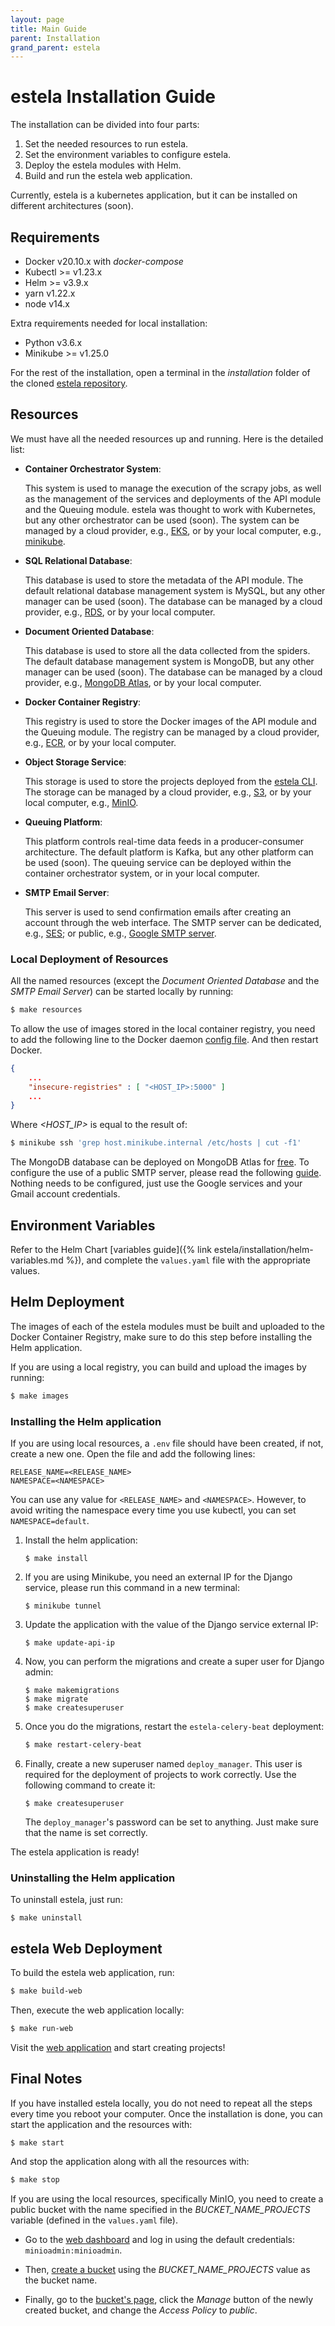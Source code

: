 ```yaml
---
layout: page
title: Main Guide
parent: Installation
grand_parent: estela
---
```


# estela Installation Guide

The installation can be divided into four parts:

1. Set the needed resources to run estela.
2. Set the environment variables to configure estela.
3. Deploy the estela modules with Helm.
4. Build and run the estela web application.

Currently, estela is a kubernetes application, but it can be installed on different 
architectures (soon).

## Requirements

- Docker v20.10.x with *docker-compose*
- Kubectl >= v1.23.x
- Helm >= v3.9.x
- yarn v1.22.x
- node v14.x

Extra requirements needed for local installation:

- Python v3.6.x
- Minikube >= v1.25.0

For the rest of the installation, open a terminal in the _installation_ folder
of the cloned [estela repository](https://github.com/bitmakerla/estela).

## Resources

We must have all the needed resources up and running. Here is the detailed list:

- **Container Orchestrator System**: 

  This system is used to manage the execution of the scrapy jobs, as well as the management
  of the services and deployments of the API module and the Queuing module.
  estela was thought to work with Kubernetes, but any other orchestrator can be used (soon).
  The system can be managed by a cloud provider, e.g., [EKS](https://aws.amazon.com/eks/),
  or by your local computer, e.g., [minikube](https://minikube.sigs.k8s.io/).

- **SQL Relational Database**:

  This database is used to store the metadata of the API module. The default relational 
  database management system is MySQL, but any other manager can be used (soon).
  The database can be managed by a cloud provider, e.g., [RDS](https://aws.amazon.com/rds/),
  or by your local computer.

- **Document Oriented Database**:

  This database is used to store all the data collected from the spiders. The default
  database management system is MongoDB, but any other manager can be used (soon).
  The database can be managed by a cloud provider,
  e.g., [MongoDB Atlas](https://www.mongodb.com/cloud/atlas),
  or by your local computer.

- **Docker Container Registry**:

  This registry is used to store the Docker images of the API module and the Queuing module.
  The registry can be managed by a cloud provider, e.g., [ECR](https://aws.amazon.com/ecr/),
  or by your local computer.

- **Object Storage Service**:

  This storage is used to store the projects deployed from the
  [estela CLI](https://github.com/bitmakerla/estela-cli).
  The storage can be managed by a cloud provider, e.g., [S3](https://aws.amazon.com/s3/),
  or by your local computer, e.g., [MinIO](https://min.io/).

- **Queuing Platform**:

  This platform controls real-time data feeds in a producer-consumer architecture.
  The default platform is Kafka, but any other platform can be used (soon).
  The queuing service can be deployed within the container orchestrator system,
  or in your local computer.
  
- **SMTP Email Server**:

  This server is used to send confirmation emails after creating an account through the 
  web interface. The SMTP server can be dedicated, e.g.,
  [SES](https://aws.amazon.com/ses/); or public, e.g.,
  [Google SMTP server](https://support.google.com/a/answer/176600?hl=en).

### Local Deployment of Resources

All the named resources (except the _Document Oriented Database_ and the _SMTP Email Server_)
can be started locally by running:

```bash
$ make resources
```

To allow the use of images stored in the local container registry, you need to
add the following line to the Docker daemon 
[config file](https://docs.docker.com/config/daemon/#configure-the-docker-daemon).
And then restart Docker.

```json
{
	...
	"insecure-registries" : [ "<HOST_IP>:5000" ]
	...
}
```
Where _<HOST\_IP>_ is equal to the result of:

```bash
$ minikube ssh 'grep host.minikube.internal /etc/hosts | cut -f1'
```

The MongoDB database can be deployed on MongoDB Atlas for
[free](https://www.mongodb.com/free-cloud-database).
To configure the use of a public SMTP server, please read the following
[guide](https://kinsta.com/blog/gmail-smtp-server/). Nothing needs to be configured,
just use the Google services and your Gmail account credentials.

## Environment Variables

Refer to the Helm Chart
[variables guide]({% link estela/installation/helm-variables.md %}),
and complete the `values.yaml` file with the 
appropriate values.

## Helm Deployment

The images of each of the estela modules must be built and uploaded to the Docker
Container Registry, make sure to do this step before installing the Helm application.

If you are using a local registry, you can build and upload the images by running:

```bash
$ make images
```

### Installing the Helm application

If you are using local resources, a `.env` file should have been created, if not, 
create a new one. Open the file and add the following lines:

```
RELEASE_NAME=<RELEASE_NAME>
NAMESPACE=<NAMESPACE>
```

You can use any value for `<RELEASE_NAME>` and `<NAMESPACE>`. However, to avoid writing 
the namespace every time you use kubectl, you can set `NAMESPACE=default`.

1. Install the helm application:

   ```
   $ make install
   ```

2. If you are using Minikube, you need an external IP for the Django service, please 
   run this command in a new terminal:

   ```
   $ minikube tunnel
   ```

3. Update the application with the value of the Django service external IP:

   ```
   $ make update-api-ip
   ```

4. Now, you can perform the migrations and create a super user for Django admin:

   ```
   $ make makemigrations
   $ make migrate
   $ make createsuperuser
   ```

5. Once you do the migrations, restart the `estela-celery-beat` deployment:

   ```bash
   $ make restart-celery-beat
   ```

6. Finally, create a new superuser named `deploy_manager`. This user is required
   for the deployment of projects to work correctly. Use the following command
   to create it:

   ```
   $ make createsuperuser
   ```

   The `deploy_manager`'s password can be set to anything. Just make sure that
   the name is set correctly.

The estela application is ready!

### Uninstalling the Helm application

To uninstall estela, just run:

```
$ make uninstall
```

## estela Web Deployment

To build the estela web application, run:

```bash
$ make build-web
```

Then, execute the web application locally:

```bash
$ make run-web
```

Visit the [web application](http://localhost:3000/login) and start creating projects!

## Final Notes

If you have installed estela locally, you do not need to repeat all the steps every time 
you reboot your computer. Once the installation is done, you can start the application 
and the resources with:

```bash
$ make start
```

And stop the application along with all the resources with:

```bash
$ make stop
```

If you are using the local resources, specifically MinIO, you need to create a 
public bucket with the name specified in the _BUCKET\_NAME\_PROJECTS_ variable 
(defined in the `values.yaml` file).

* Go to the [web dashboard](http://localhost:9001) and log in using the default
  credentials: `minioadmin:minioadmin`.
  
* Then, [create a bucket](http://localhost:9001/buckets/add-bucket) using the
  _BUCKET\_NAME\_PROJECTS_ value as the bucket name.
  
* Finally, go to the [bucket's page](http://localhost:9001/buckets), click the
  _Manage_ button of the newly created bucket, and change the _Access Policy_
  to _public_.
